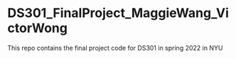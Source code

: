 # DS301_FinalProject_MaggieWang_VictorWong
This repo contains the final project code for DS301 in spring 2022 in NYU
